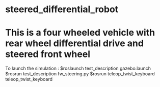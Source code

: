 # steered_differential_robot
# This is a four wheeled vehicle with rear wheel differential drive and steered front wheel
To launch the simulation :
$roslaunch test_description gazebo.launch
$rosrun test_description fw_steering.py
$rosrun teleop_twist_keyboard teleop_twist_keyboard
